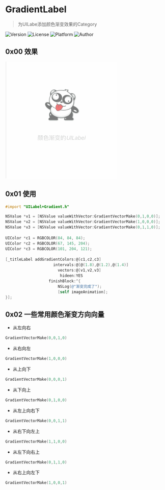 # GradientLabel
> 为UILabe添加颜色渐变效果的Category

![Version](https://img.shields.io/badge/pod-1.0.0-brightgreen.svg)
![License](https://img.shields.io/badge/License-MIT-blue.svg)
![Platform](https://img.shields.io/badge/Platform-iOS-orange.svg)
![Author](https://img.shields.io/badge/Author-__Finder丶Tiwk-green.svg)

## 0x00 效果
![](images/GradientLabel.gif)


## 0x01 使用

```objective-c
#import "UILabel+Gradient.h"
```

```objective-c
NSValue *v1 = [NSValue valueWithVector:GradientVectorMake(0,1,0,0)];
NSValue *v2 = [NSValue valueWithVector:GradientVectorMake(1,0,0,0)];
NSValue *v3 = [NSValue valueWithVector:GradientVectorMake(0,1,1,0)];

UIColor *c1 = RGBCOLOR(84, 84, 84);
UIColor *c2 = RGBCOLOR(67, 145, 204);
UIColor *c3 = RGBCOLOR(101, 204, 121);

[_titleLabel addGradientColors:@[c1,c2,c3]
                     intervals:@[@(1.8),@(1.2),@(1.4)]
                       vectors:@[v1,v2,v3]
                        hideen:YES
                   finishBlock:^{
                       NSLog(@"渐变完成了");
                       [self imageAnimation];
}];
```

## 0x02 一些常用颜色渐变方向向量
- 从左向右
```objective-c
GradientVectorMake(0,0,1,0)
```
- 从右向左
```objective-c
GradientVectorMake(1,0,0,0)
```
- 从上向下
```objective-c
GradientVectorMake(0,0,0,1)
```
- 从下向上
```objective-c
GradientVectorMake(0,1,0,0)
```
- 从左上向右下
```objective-c
GradientVectorMake(0,0,1,1)
```
- 从右下向左上
```objective-c
GradientVectorMake(1,1,0,0)
```
- 从左下向右上
```objective-c
GradientVectorMake(0,1,1,0)
```
- 从右上向左下
```objective-c
GradientVectorMake(1,0,0,1)
```
